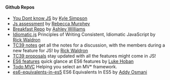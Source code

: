 #### Github Repos

* [You Dont know JS](https://github.com/getify/You-Dont-Know-JS) by [Kyle Simpson](https://github.com/getify)
* [Js assessment](https://github.com/rmurphey/js-assessment) by [Rebecca Murphey](https://github.com/rmurphey)
* [Breakfast Repo](https://github.com/ashleygwilliams/breakfast-repo) by [Ashley Williams](https://github.com/ashleygwilliams)
* [Idiomatic.js](https://github.com/rwaldron/idiomatic.js) Principles of Writing Consistent, Idiomatic JavaScript by [Rick Waldron](https://github.com/rwaldron)
* [TC39 notes](https://github.com/rwaldron/tc39-notes) get all the notes for a discussion, with the members during a new feature for JS! by [Rick Waldron](https://github.com/rwaldron)
* [TC39 proposals](https://github.com/tc39/proposals) stay updated with all the features might come in JS!
* [ES6 features](https://github.com/lukehoban/es6features) quick glance at ES6 features by [Luke Hoban](https://github.com/lukehoban)
* [Todo MVC](https://github.com/tastejs/todomvc) Helping you select an MV* framework.
* [es6-equivalents-in-es5](https://github.com/addyosmani/es6-equivalents-in-es5) ES6 Equivalents In ES5 by [Addy Osmani](https://github.com/addyosmani)
